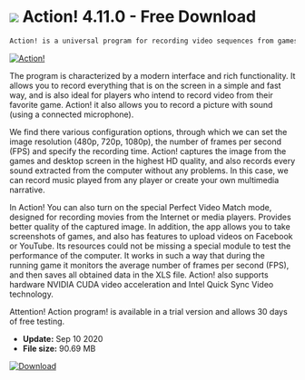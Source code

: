 # ![](https://cdn.softexe.net/static/icon/f/action-8310.png) Action! 4.11.0 - Free Download

```sh
Action! is a universal program for recording video sequences from games, desktop or any part of the screen.
```
[![Action!](https://gallery.dpcdn.pl/imgc/Tools/8919/g_-_420x350_1.5_-_x20120605170206_00.jpg)](https://softexe.net/win/multimedia/video/action:hcpR.html)

The program is characterized by a modern interface and rich functionality. It allows you to record everything that is on the screen in a simple and fast way, and is also ideal for players who intend to record video from their favorite game. Action! it also allows you to record a picture with sound (using a connected microphone). 
 
 
 We find there various configuration options, through which we can set the image resolution (480p, 720p, 1080p), the number of frames per second (FPS) and specify the recording time. Action! captures the image from the games and desktop screen in the highest HD quality, and also records every sound extracted from the computer without any problems. In this case, we can record music played from any player or create your own multimedia narrative.   
 
 
 In Action! You can also turn on the special Perfect Video Match mode, designed for recording movies from the Internet or media players. Provides better quality of the captured image. In addition, the app allows you to take screenshots of games, and also has features to upload videos on Facebook or YouTube. Its resources could not be missing a special module to test the performance of the computer. It works in such a way that during the running game it monitors the average number of frames per second (FPS), and then saves all obtained data in the XLS file. Action! also supports hardware NVIDIA CUDA video acceleration and Intel Quick Sync Video technology.
 
 Attention!
 Action program! is available in a trial version and allows 30 days of free testing.


- **Update:** Sep 10 2020
- **File size:** 90.69 MB

[![Download](https://cdn.softexe.net/static/img/download.png)](https://softexe.net/win/multimedia/video/action:hcpR.html)

